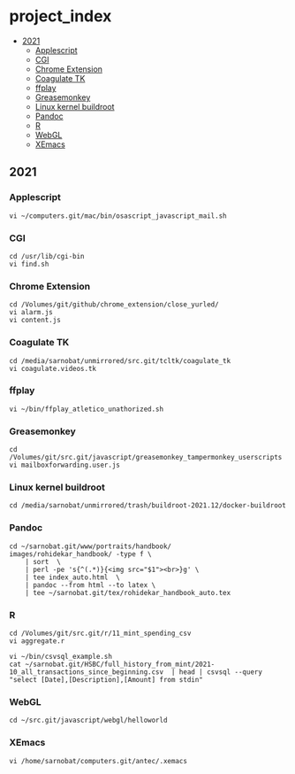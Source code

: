 # project_index
-   [2021](#2021)
    -   [Applescript](#applescript)
    -   [CGI](#cgi)
    -   [Chrome Extension](#chrome-extension)
    -   [Coagulate TK](#coagulate-tk)
    -   [ffplay](#ffplay)
    -   [Greasemonkey](#greasemonkey)
    -   [Linux kernel buildroot](#linux-kernel-buildroot)
    -   [Pandoc](#pandoc)
    -   [R](#r)
    -   [WebGL](#webgl)
    -   [XEmacs](#xemacs)
## 2021

### Applescript
    vi ~/computers.git/mac/bin/osascript_javascript_mail.sh

### CGI
    cd /usr/lib/cgi-bin
    vi find.sh

### Chrome Extension
    cd /Volumes/git/github/chrome_extension/close_yurled/
    vi alarm.js
    vi content.js

### Coagulate TK
    cd /media/sarnobat/unmirrored/src.git/tcltk/coagulate_tk
    vi coagulate.videos.tk

### ffplay
    vi ~/bin/ffplay_atletico_unathorized.sh

### Greasemonkey
    cd /Volumes/git/src.git/javascript/greasemonkey_tampermonkey_userscripts
    vi mailboxforwarding.user.js

### Linux kernel buildroot
    cd /media/sarnobat/unmirrored/trash/buildroot-2021.12/docker-buildroot

### Pandoc

    cd ~/sarnobat.git/www/portraits/handbook/
    images/rohidekar_handbook/ -type f \
        | sort  \
        | perl -pe 's{^(.*)}{<img src="$1"><br>}g' \
        | tee index_auto.html  \
        | pandoc --from html --to latex \
        | tee ~/sarnobat.git/tex/rohidekar_handbook_auto.tex

### R
    cd /Volumes/git/src.git/r/11_mint_spending_csv
    vi aggregate.r
    
    vi ~/bin/csvsql_example.sh
    cat ~/sarnobat.git/HSBC/full_history_from_mint/2021-10_all_transactions_since_beginning.csv  | head | csvsql --query "select [Date],[Description],[Amount] from stdin"

### WebGL
    cd ~/src.git/javascript/webgl/helloworld

### XEmacs
    vi /home/sarnobat/computers.git/antec/.xemacs

